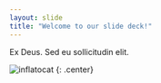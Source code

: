 ```yaml
---
layout: slide
title: "Welcome to our slide deck!"
---
```


Ex Deus. Sed eu sollicitudin elit.

![inflatocat](https://octodex.github.com/images/inflatocat.png)
{: .center}
